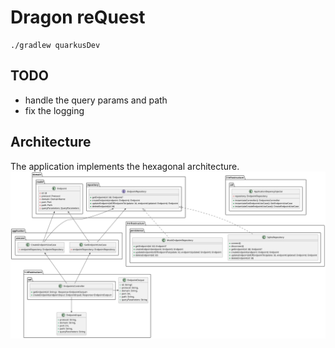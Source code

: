 # Dragon reQuest

```shell script
./gradlew quarkusDev
```

## TODO

- handle the query params and path
- fix the logging

## Architecture

The application implements the hexagonal architecture.
<img src="./doc/hexagonal-architecture.svg">

